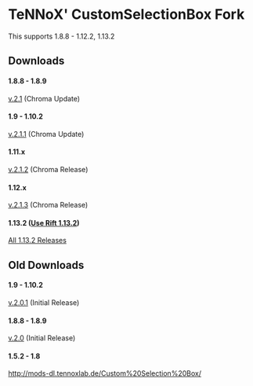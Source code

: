 # TeNNoX' CustomSelectionBox Fork

This supports 1.8.8 - 1.12.2, 1.13.2 <br />

## Downloads
#### 1.8.8 - 1.8.9
[v.2.1](https://github.com/shedaniel/CustomSelectionBox-Fork/releases/download/v.2.1/CustomSelectionBox_2.1.jar) (Chroma Update)
#### 1.9 - 1.10.2
[v.2.1.1](https://github.com/shedaniel/CustomSelectionBox-Fork/releases/download/v.2.1.1/CustomSelectionBox-2.1.1.jar) (Chroma Update)
#### 1.11.x
[v.2.1.2](https://github.com/shedaniel/CustomSelectionBox-Fork/releases/download/v.2.1.2/CustomSelectionBox-2.1.2.jar) (Chroma Release)
#### 1.12.x
[v.2.1.3](https://github.com/shedaniel/CustomSelectionBox-Fork/releases/download/v.2.1.3/CustomSelectionBox-2.1.3.jar) (Chroma Release)
#### 1.13.2 ([Use Rift 1.13.2](https://github.com/Chocohead/Rift))
[All 1.13.2 Releases](https://github.com/shedaniel/CustomSelectionBox-Rift/releases/)

## Old Downloads
#### 1.9 - 1.10.2
[v.2.0.1](https://github.com/shedaniel/CustomSelectionBox-Fork/releases/download/v.2.0.1/CustomSelectionBox-2.0.1.jar) (Initial Release)
#### 1.8.8 - 1.8.9
[v.2.0](https://github.com/shedaniel/CustomSelectionBox-Fork/releases/download/v.2.0/CustomSelectionBox_1.8.8-1.8.9.jar) (Initial Release)
#### 1.5.2 - 1.8
http://mods-dl.tennoxlab.de/Custom%20Selection%20Box/
